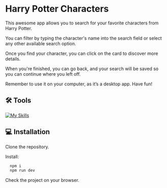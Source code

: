 
# Harry Potter Characters


This awesome app allows you to search for your favorite characters from Harry Potter. 

You can filter by typing the character's name into the search field or select any other available search option. 

Once you find your character, you can click on the card to discover more details. 

When you're finished, you can go back, and your search will be saved so you can continue where you left off. 

Remember to use it on your computer, as it’s a desktop app. Have fun!


## 🛠 Tools

[![My Skills](https://skillicons.dev/icons?i=js,html,sass,vite,react,git)](https://skillicons.dev)

## 💻 Installation

Clone the repository.

Install:

```bash
  npm i
  npm run dev
```
Check the project on your browser.
    
